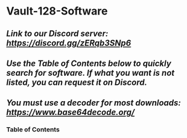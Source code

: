 # Vault-128-Software

## *Link to our Discord server: https://discord.gg/zERqb3SNp6*

## *Use the Table of Contents below to quickly search for software. If what you want is not listed, you can request it on Discord.*

## *You must use a decoder for most downloads: https://www.base64decode.org/*

### Table of Contents

